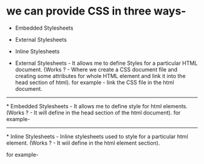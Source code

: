 # we can provide CSS in three ways-

*  Embedded Stylesheets
*  External Stylesheets
*  Inline Stylesheets

* External Stylesheets - It allows me to define Styles for a particular HTML document. (Works ? - Where we create a CSS document file and creating some attributes for whole HTML element and link it into the head section of html).
for example - link the CSS file in the html document.
<!--
<head>
<link rel="stylesheet" href="styles.css" />
</head>
-->
<hr>
*  Embedded Stylesheets - It allows me to define style for html elements. (Works ? - It will define in the head section of the html document).
for example-

<!--<head>
 <style>
 p{
 color:orange;}
 </style>
</head>--> 

<hr>
*  Inline Stylesheets - Inline stylesheets used to style for a particular html element. (Works ? - It wiil define in the html element section).

for example-

<!--
<body>
<p style= "color:blue;"> This is Inline Stylesheets </p>
</body>
-->
